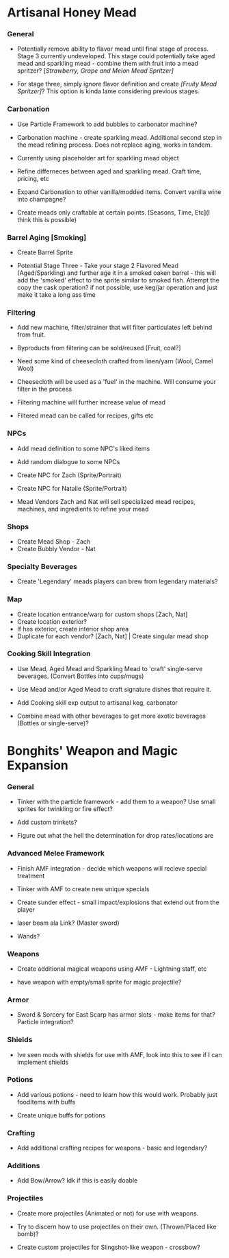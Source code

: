 # Artisanal Honey Mead
### General
* Potentially remove ability to flavor mead until final stage of process. Stage 3 currently undeveloped. This stage could potentially take aged mead and sparkling mead - combine them with fruit into a mead spritzer? [*Strawberry, Grape and Melon Mead Spritzer]*

* For stage three, simply ignore flavor definition and create *[Fruity Mead Spritzer]*? This option is kinda lame considering previous stages.

### Carbonation
* Use Particle Framework to add bubbles to carbonator machine?

* Carbonation machine - create sparkling mead. Additional second step in the mead refining process. Does not replace aging, works in tandem.

* Currently using placeholder art for sparkling mead object

* Refine differneces between aged and sparkling mead. Craft time, pricing, etc

* Expand Carbonation to other vanilla/modded items. Convert vanilla wine into champagne?

* Create meads only craftable at certain points. [Seasons, Time, Etc](I think this is possible)

### Barrel Aging [Smoking]
* Create Barrel Sprite

* Potential Stage Three - Take your stage 2 Flavored Mead (Aged/Sparkling) and further age it in a smoked oaken barrel - this will add the 'smoked' effect to the sprite similar to smoked fish. Attempt the copy the cask operation? if not possible, use keg/jar operation and just make it take a long ass time

### Filtering
* Add new machine, filter/strainer that will filter particulates left behind from fruit.

* Byproducts from filtering can be sold/reused [Fruit, coal?]

* Need some kind of cheesecloth crafted from linen/yarn (Wool, Camel Wool)

* Cheesecloth will be used as a 'fuel' in the machine. Will consume your filter in the process

* Filtering machine will further increase value of mead

* Filtered mead can be called for recipes, gifts etc

### NPCs
* Add mead definition to some NPC's liked items

* Add random dialogue to some NPCs

* Create NPC for Zach (Sprite/Portrait)

* Create NPC for Natalie (Sprite/Portrait)

* Mead Vendors Zach and Nat will sell specialized mead recipes, machines, and ingredients to refine your mead


### Shops
* Create Mead Shop - Zach
* Create Bubbly Vendor - Nat


### Specialty Beverages
* Create 'Legendary' meads players can brew from legendary materials?


### Map
* Create location entrance/warp for custom shops [Zach, Nat]
* Create location exterior?
* If has exterior, create interior shop area
* Duplicate for each vendor? [Zach, Nat] | Create singular mead shop


### Cooking Skill Integration
* Use Mead, Aged Mead and Sparkling Mead to 'craft' single-serve beverages. (Convert Bottles into cups/mugs)

* Use Mead and/or Aged Mead to craft signature dishes that require it.

* Add Cooking skill exp output to artisanal keg, carbonator

* Combine mead with other beverages to get more exotic beverages (Bottles or single-serve)?


# Bonghits' Weapon and Magic Expansion
### General
* Tinker with the particle framework - add them to a weapon? Use small sprites for twinkling or fire effect?

* Add custom trinkets?

* Figure out what the hell the determination for drop rates/locations are

### Advanced Melee Framework
* Finish AMF integration - decide which weapons will recieve special treatment

* Tinker with AMF to create new unique specials

* Create sunder effect - small impact/explosions that extend out from the player

* laser beam ala Link? (Master sword)

* Wands?

### Weapons
* Create additional magical weapons using AMF - Lightning staff, etc

* have weapon with empty/small sprite for magic projectile?

### Armor
* Sword & Sorcery for East Scarp has armor slots - make items for that? Particle integration?

### Shields
* Ive seen mods with shields for use with AMF, look into this to see if I can implement shields

### Potions
* Add various potions - need to learn how this would work. Probably just foodItems with buffs

* Create unique buffs for potions

### Crafting
* Add additional crafting recipes for weapons - basic and legendary?

### Additions
* Add Bow/Arrow? Idk if this is easily doable

### Projectiles
* Create more projectiles (Animated or not) for use with weapons.

*  Try to discern how to use projectiles on their own. (Thrown/Placed like bomb)?

* Create custom projectiles for Slingshot-like weapon - crossbow?

